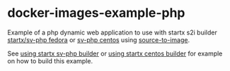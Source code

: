 # docker-images-example-php

Example of a php dynamic web application to use with startx s2i builder [startx/sv-php fedora](https://hub.docker.com/r/startx/sv-php) or [sv-php centos](https://hub.docker.com/r/startx/sv-php) using [source-to-image](https://github.com/openshift/source-to-image).

See [using startx sv-php builder](https://github.com/startxfr/docker-images/blob/master/Services/php/README.md#using-this-image-as-s2i-builder) or  [using startx centos builder](https://github.com/startxfr/docker-images/blob/centos7/Services/php/README.md#using-this-image-as-s2i-builder) for example on how to build this example.